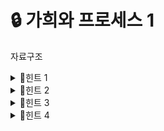 # 🔒 가희와 프로세스 1
자료구조
<details>
<summary>🔑힌트 1</summary>
가장 큰, 가장 작은. <b>가장</b>이라는 말이 들어가면 어떤 자료구조가 떠오르시나요?
</details> 
<details>
<summary>🔑힌트 2</summary>
A와 B가 북쪽으로 달리고 있었습니다. A를 내 차, B를 내 차를 제외한 모든 차입니다. 
</details>
<details>
<summary>🔑힌트 3</summary>
A의 속도가 1 감소했습니다. B 입장에서 A는 어떻게 보일까요?
</details> 
<details>
<summary>🔑힌트 4</summary>
<ul>
  <li> 실행 중인 프로세스 이외의 프로세스들의 우선 순위가 1 증가한다. <br>
  <li> 실행 중인 프로세스의 우선 순위가 1 감소한다. <br>
</ul>
이 둘의 차이는 무엇일까요? <br>
</details>